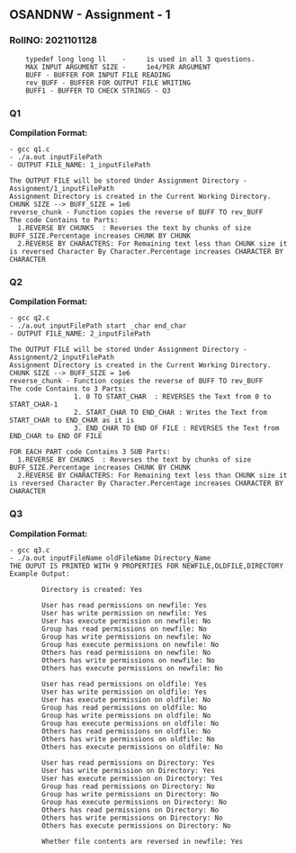 ## OSANDNW  - Assignment - 1
### RollNO: **2021101128**

        typedef long long ll    -     is used in all 3 questions.
        MAX INPUT ARGUMENT SIZE -     1e4/PER ARGUMENT
        BUFF - BUFFER FOR INPUT FILE READING
        rev_BUFF - BUFFER FOR OUTPUT FILE WRITING
        BUFF1 - BUFFER TO CHECK STRINGS - Q3


### **Q1**
**Compilation Format:**

    - gcc q1.c
    - ./a.out inputFilePath
    - OUTPUT FILE_NAME: 1_inputFilePath

    The OUTPUT FILE will be stored Under Assignment Directory - Assignment/1_inputFilePath
    Assignment Directory is created in the Current Working Directory.
    CHUNK SIZE --> BUFF_SIZE = 1e6
    reverse_chunk - Function copies the reverse of BUFF TO rev_BUFF
    The code Contains to Parts:
      1.REVERSE BY CHUNKS  : Reverses the text by chunks of size BUFF_SIZE.Percentage increases CHUNK BY CHUNK
      2.REVERSE BY CHARACTERS: For Remaining text less than CHUNK size it is reversed Character By Character.Percentage increases CHARACTER BY CHARACTER


### **Q2**
**Compilation Format:**

    - gcc q2.c
    - ./a.out inputFilePath start _char end_char
    - OUTPUT FILE_NAME: 2_inputFilePath

    The OUTPUT FILE will be stored Under Assignment Directory - Assignment/2_inputFilePath
    Assignment Directory is created in the Current Working Directory.
    CHUNK SIZE --> BUFF_SIZE = 1e6
    reverse_chunk - Function copies the reverse of BUFF TO rev_BUFF
    The code Contains to 3 Parts:
                    1. 0 TO START_CHAR  : REVERSES the Text from 0 to START_CHAR-1
                    2. START_CHAR TO END_CHAR : Writes the Text from START_CHAR to END_CHAR as it is
                    3. END_CHAR TO END OF FILE : REVERSES the Text from END_CHAR to END OF FILE

    FOR EACH PART code Contains 3 SUB Parts:
      1.REVERSE BY CHUNKS  : Reverses the text by chunks of size BUFF_SIZE.Percentage increases CHUNK BY CHUNK
      2.REVERSE BY CHARACTERS: For Remaining text less than CHUNK size it is reversed Character By Character.Percentage increases CHARACTER BY CHARACTER


### **Q3**
**Compilation Format:**

    - gcc q3.c
    - ./a.out inputFileName oldFileName Directory_Name
    THE OUPUT IS PRINTED WITH 9 PROPERTIES FOR NEWFILE,OLDFILE,DIRECTORY
    Example Output:
    
            Directory is created: Yes

            User has read permissions on newfile: Yes
            User has write permission on newfile: Yes
            User has execute permission on newfile: No
            Group has read permissions on newfile: No
            Group has write permissions on newfile: No
            Group has execute permissions on newfile: No
            Others has read permissions on newfile: No
            Others has write permissions on newfile: No
            Others has execute permissions on newfile: No

            User has read permissions on oldfile: Yes
            User has write permission on oldfile: Yes
            User has execute permission on oldfile: No
            Group has read permissions on oldfile: No
            Group has write permissions on oldfile: No
            Group has execute permissions on oldfile: No
            Others has read permissions on oldfile: No
            Others has write permissions on oldfile: No
            Others has execute permissions on oldfile: No

            User has read permissions on Directory: Yes
            User has write permission on Directory: Yes
            User has execute permission on Directory: Yes
            Group has read permissions on Directory: No
            Group has write permissions on Directory: No
            Group has execute permissions on Directory: No
            Others has read permissions on Directory: No
            Others has write permissions on Directory: No
            Others has execute permissions on Directory: No

            Whether file contents are reversed in newfile: Yes


